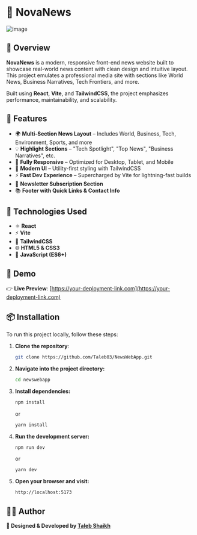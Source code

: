 # 📰 NovaNews

![image](https://github.com/user-attachments/assets/23cd3e26-5262-43b4-b4f1-1ded634f0e43)

## 📝 Overview

**NovaNews** is a modern, responsive front-end news website built to showcase real-world news content with clean design and intuitive layout. This project emulates a professional media site with sections like World News, Business Narratives, Tech Frontiers, and more.

Built using **React**, **Vite**, and **TailwindCSS**, the project emphasizes performance, maintainability, and scalability.

## 🌟 Features

- 🌍 **Multi-Section News Layout** – Includes World, Business, Tech, Environment, Sports, and more
- 💡 **Highlight Sections** – "Tech Spotlight", "Top News", "Business Narratives", etc.
- 📱 **Fully Responsive** – Optimized for Desktop, Tablet, and Mobile
- 🎨 **Modern UI** – Utility-first styling with TailwindCSS
- ⚡ **Fast Dev Experience** – Supercharged by Vite for lightning-fast builds
- 📩 **Newsletter Subscription Section**
- 📚 **Footer with Quick Links & Contact Info**

## 🔧 Technologies Used

- ⚛️ **React**
- ⚡ **Vite**
- 🎨 **TailwindCSS**
- 🌐 **HTML5 & CSS3**
- 🧠 **JavaScript (ES6+)**

## 🎥 Demo

👉 **Live Preview**: [https://your-deployment-link.com](https://your-deployment-link.com)

## 📦 Installation

To run this project locally, follow these steps:

1. **Clone the repository**:
   ```bash
   git clone https://github.com/Taleb03/NewsWebApp.git
   ```
   
2. **Navigate into the project directory:**
   ```bash
   cd newswebapp
   ```
   
3. **Install dependencies:**
   ```bash
   npm install
   ```
   or
   ```bash
   yarn install
   ```

4. **Run the development server:**
   ```bash
   npm run dev
   ```
   or
   ```bash
   yarn dev
   ```

5. **Open your browser and visit:**
   ```bash
   http://localhost:5173
   ```
   
## 👨‍💻 Author
**🎨 Designed & Developed by [Taleb Shaikh](https://taleb-shaikh.netlify.app/)**

